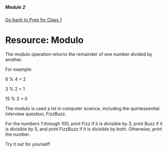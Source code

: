 ##### Module 2

[Go back to Prep for Class 1](../../class1-prep)

# Resource: Modulo

The modulo operation returns the remainder of one number divided by another.

For example:

6 % 4 = 2

3 % 2 = 1

15 % 3 = 0

The modulo is used a lot in computer science, including the quintessential interview question, FizzBuzz.

For the numbers 1 through 100, print Fizz if it is divisible by 3, print Buzz if it is divisible by 5, and print FizzBuzz if it is divisible by both. Otherwise, print the number.

Try it out for yourself!
